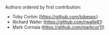 
Authors ordered by first contribution:

 - Toby Corbin (https://github.com/tobespc)
 - Richard Waller (https://github.com/rwalle61)
 - Mark Cornaia (https://github.com/markcor11)
